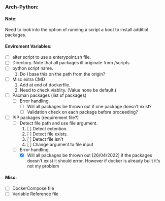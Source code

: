 ### Arch-Python:

#### Note:
Need to look into the option of running a script a boot to install additiol packages.

#### Enviroment Variables:
- [ ] alter script to use a enterypoint.sh file.
- [ ] Directory.
    Note that all packages ill originate from /scripts
- [ ] python script name.
    1. Do I base this on the path from the origin?
- [ ] Misc extra CMD 
    1. Add at end of dockerfile.
    2. Need to check viablity. (Value none be default.)
- [ ] Pacman packages (list of packages)
    - [ ] Error handling. 
        - [ ] Will all packages be thrown out if one package doesn't exist?
        - [ ] Validation check on each package before proceeding?
- [ ] PIP packages (requirement file?)
    - [ ] Detect file path and use file argument.
        1. [ ] Detect extention.
        2. [ ] Detect file exists.
        3. [ ] Detect file isn't 
        4. [ ] Change argument to file input
    - [ ] Error handling. 
        - [x] Will all packages be thrown out
            [26/04/2022] if the packages doesn't exist it should error. However if docker is already built it's not my problem
#### Misc:
- [ ] DockerCompose file
- [ ] Variable Reference file
